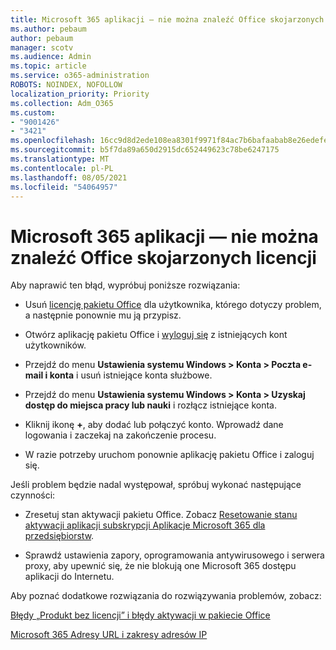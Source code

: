 ```yaml
---
title: Microsoft 365 aplikacji — nie można znaleźć Office skojarzonych licencji
ms.author: pebaum
author: pebaum
manager: scotv
ms.audience: Admin
ms.topic: article
ms.service: o365-administration
ROBOTS: NOINDEX, NOFOLLOW
localization_priority: Priority
ms.collection: Adm_O365
ms.custom:
- "9001426"
- "3421"
ms.openlocfilehash: 16cc9d8d2ede108ea8301f9971f84ac7b6bafaabab8e26edefe15acf66783339
ms.sourcegitcommit: b5f7da89a650d2915dc652449623c78be6247175
ms.translationtype: MT
ms.contentlocale: pl-PL
ms.lasthandoff: 08/05/2021
ms.locfileid: "54064957"
---
```

# <a name="microsoft-365-apps-message---couldnt-find-office-licenses-associated"></a>Microsoft 365 aplikacji — nie można znaleźć Office skojarzonych licencji

Aby naprawić ten błąd, wypróbuj poniższe rozwiązania:

- Usuń [licencję pakietu Office](https://docs.microsoft.com/microsoft-365/admin/manage/assign-licenses-to-users) dla użytkownika, którego dotyczy problem, a następnie ponownie mu ją przypisz.

- Otwórz aplikację pakietu Office i [wyloguj się](https://support.office.com/article/sign-out-of-office-5a20dc11-47e9-4b6f-945d-478cb6d92071) z istniejących kont użytkowników.

- Przejdź do menu **Ustawienia systemu Windows > Konta > Poczta e-mail i konta** i usuń istniejące konta służbowe.

- Przejdź do menu **Ustawienia systemu Windows > Konta > Uzyskaj dostęp do miejsca pracy lub nauki** i rozłącz istniejące konta.

- Kliknij ikonę **+**, aby dodać lub połączyć konto. Wprowadź dane logowania i zaczekaj na zakończenie procesu.

- W razie potrzeby uruchom ponownie aplikację pakietu Office i zaloguj się.

Jeśli problem będzie nadal występował, spróbuj wykonać następujące czynności:

- Zresetuj stan aktywacji pakietu Office. Zobacz [Resetowanie stanu aktywacji aplikacji subskrypcji Aplikacje Microsoft 365 dla przedsiębiorstw](https://docs.microsoft.com/office365/troubleshoot/activation/reset-office-365-proplus-activation-state).

- Sprawdź ustawienia zapory, oprogramowania antywirusowego i serwera proxy, aby upewnić się, że nie blokują one Microsoft 365 dostępu aplikacji do Internetu. 

Aby poznać dodatkowe rozwiązania do rozwiązywania problemów, zobacz:

[Błędy „Produkt bez licencji” i błędy aktywacji w pakiecie Office](https://support.office.com/Article/0d23d3c0-c19c-4b2f-9845-5344fedc4380?wt.mc_id=Alchemy_ClientDIA)

[Microsoft 365 Adresy URL i zakresy adresów IP](https://docs.microsoft.com/office365/enterprise/urls-and-ip-address-ranges)
